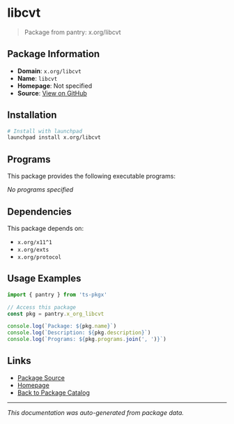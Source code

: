 # libcvt

> Package from pantry: x.org/libcvt

## Package Information

- **Domain**: `x.org/libcvt`
- **Name**: `libcvt`
- **Homepage**: Not specified
- **Source**: [View on GitHub](https://github.com/pkgxdev/pantry/tree/main/projects/x.org/libcvt/package.yml)

## Installation

```bash
# Install with launchpad
launchpad install x.org/libcvt
```

## Programs

This package provides the following executable programs:

*No programs specified*

## Dependencies

This package depends on:

- `x.org/x11^1`
- `x.org/exts`
- `x.org/protocol`

## Usage Examples

```typescript
import { pantry } from 'ts-pkgx'

// Access this package
const pkg = pantry.x_org_libcvt

console.log(`Package: ${pkg.name}`)
console.log(`Description: ${pkg.description}`)
console.log(`Programs: ${pkg.programs.join(', ')}`)
```

## Links

- [Package Source](https://github.com/pkgxdev/pantry/tree/main/projects/x.org/libcvt/package.yml)
- [Homepage](#)
- [Back to Package Catalog](../package-catalog.md)

---

*This documentation was auto-generated from package data.*
